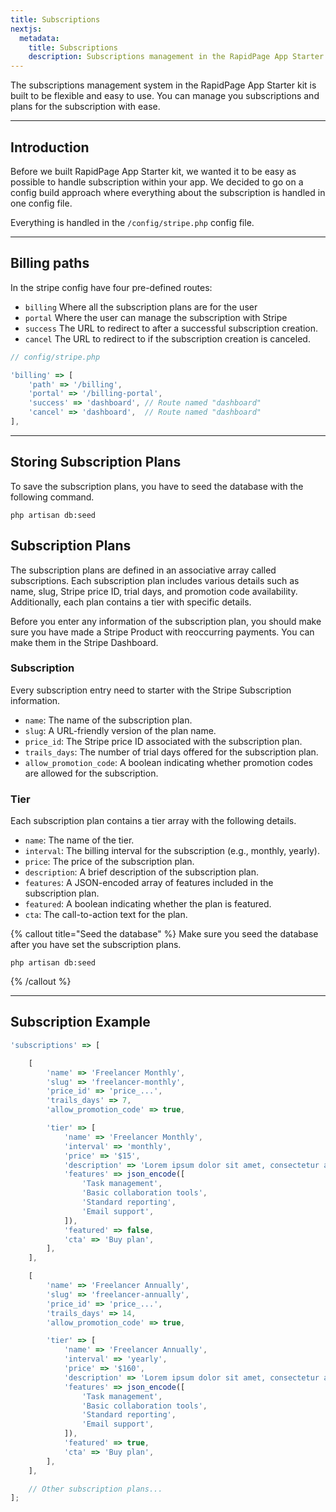 ```yaml
---
title: Subscriptions
nextjs:
  metadata:
    title: Subscriptions
    description: Subscriptions management in the RapidPage App Starter kit.
---
```


The subscriptions management system in the RapidPage App Starter kit is built to be flexible and easy to use. You can manage you subscriptions and plans for the subscription with ease.

---
## Introduction

Before we built RapidPage App Starter kit, we wanted it to be easy as possible to handle subscription within your app. We decided to go on a config build approach where everything about the subscription is handled in one config file.

Everything is handled in the `/config/stripe.php` config file.

---

## Billing paths

In the stripe config have four pre-defined routes: 
- `billing` Where all the subscription plans are for the user
- `portal` Where the user can manage the subscription with Stripe
- `success` The URL to redirect to after a successful subscription creation.
- `cancel` The URL to redirect to if the subscription creation is canceled.

```js
// config/stripe.php

'billing' => [
    'path' => '/billing',
    'portal' => '/billing-portal',
    'success' => 'dashboard', // Route named "dashboard"
    'cancel' => 'dashboard',  // Route named "dashboard"
],
```

---

## Storing Subscription Plans

To save the subscription plans, you have to seed the database with the following command.

```shell
php artisan db:seed
```

## Subscription Plans

The subscription plans are defined in an associative array called subscriptions. Each subscription plan includes various details such as name, slug, Stripe price ID, trial days, and promotion code availability. Additionally, each plan contains a tier with specific details.

Before you enter any information of the subscription plan, you should make sure you have made a Stripe Product with reoccurring payments. You can make them in the Stripe Dashboard.


### Subscription

Every subscription entry need to starter with the Stripe Subscription information.

- `name`: The name of the subscription plan.
- `slug`: A URL-friendly version of the plan name.
- `price_id`: The Stripe price ID associated with the subscription plan.
- `trails_days`: The number of trial days offered for the subscription plan.
- `allow_promotion_code`: A boolean indicating whether promotion codes are allowed for the subscription.

### Tier

Each subscription plan contains a tier array with the following details.

- `name`: The name of the tier.
- `interval`: The billing interval for the subscription (e.g., monthly, yearly).
- `price`: The price of the subscription plan.
- `description`: A brief description of the subscription plan.
- `features`: A JSON-encoded array of features included in the subscription plan.
- `featured`: A boolean indicating whether the plan is featured.
- `cta`: The call-to-action text for the plan.

{% callout title="Seed the database" %}
Make sure you seed the database after you have set the subscription plans.

```shell
php artisan db:seed
```
{% /callout %}

---

## Subscription Example

```js
'subscriptions' => [

    [
        'name' => 'Freelancer Monthly',
        'slug' => 'freelancer-monthly',
        'price_id' => 'price_...',
        'trails_days' => 7,
        'allow_promotion_code' => true,

        'tier' => [
            'name' => 'Freelancer Monthly',
            'interval' => 'monthly',
            'price' => '$15',
            'description' => 'Lorem ipsum dolor sit amet, consectetur adipiscing elit.',
            'features' => json_encode([
                'Task management',
                'Basic collaboration tools',
                'Standard reporting',
                'Email support',
            ]),
            'featured' => false,
            'cta' => 'Buy plan',
        ],
    ],

    [
        'name' => 'Freelancer Annually',
        'slug' => 'freelancer-annually',
        'price_id' => 'price_...',
        'trails_days' => 14,
        'allow_promotion_code' => true,

        'tier' => [
            'name' => 'Freelancer Annually',
            'interval' => 'yearly',
            'price' => '$160',
            'description' => 'Lorem ipsum dolor sit amet, consectetur adipiscing elit.',
            'features' => json_encode([
                'Task management',
                'Basic collaboration tools',
                'Standard reporting',
                'Email support',
            ]),
            'featured' => true,
            'cta' => 'Buy plan',
        ],
    ],

    // Other subscription plans...
];
```


